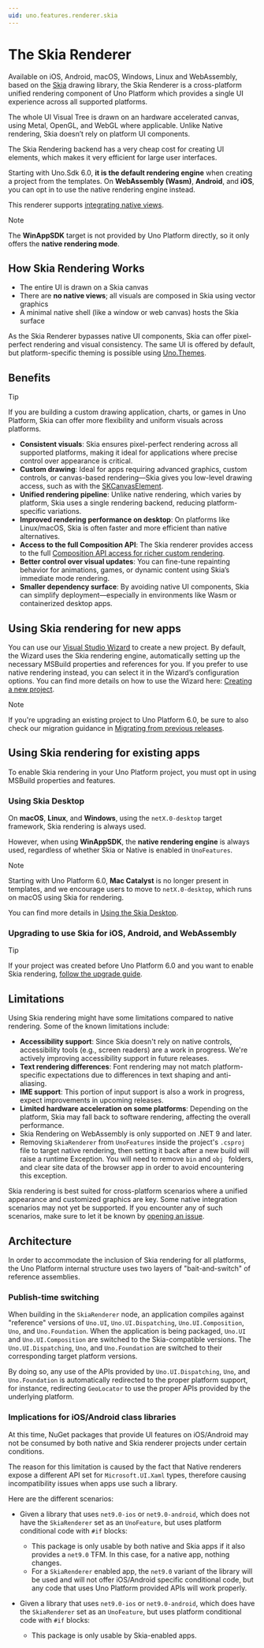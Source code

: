 ```yaml
---
uid: uno.features.renderer.skia
---
```


# The Skia Renderer

Available on iOS, Android, macOS, Windows, Linux and WebAssembly, based on the [Skia](https://skia.org) drawing library, the Skia Renderer is a cross-platform unified rendering component of Uno Platform which provides a single UI experience across all supported platforms.

The whole UI Visual Tree is drawn on an hardware accelerated canvas, using Metal, OpenGL, and WebGL where applicable. Unlike Native rendering, Skia doesn’t rely on platform UI components.

The Skia Rendering backend has a very cheap cost for creating UI elements, which makes it very efficient for large user interfaces.

Starting with Uno.Sdk 6.0, **it is the default rendering engine** when creating a project from the templates. On **WebAssembly (Wasm)**, **Android**, and **iOS**, you can opt in to use the native rendering engine instead.

This renderer supports [integrating native views](xref:Uno.Skia.Embedding.Native).

> [!NOTE]
> The **WinAppSDK** target is not provided by Uno Platform directly, so it only offers the **native rendering mode**.

## How Skia Rendering Works

- The entire UI is drawn on a Skia canvas
- There are **no native views**; all visuals are composed in Skia using vector graphics
- A minimal native shell (like a window or web canvas) hosts the Skia surface

As the Skia Renderer bypasses native UI components, Skia can offer pixel-perfect rendering and visual consistency. The same UI is offered by default, but platform-specific theming is possible using [Uno.Themes](xref:Uno.Themes.Overview).

## Benefits

> [!TIP]
> If you are building a custom drawing application, charts, or games in Uno Platform, Skia can offer more flexibility and uniform visuals across platforms.

- **Consistent visuals**: Skia ensures pixel-perfect rendering across all supported platforms, making it ideal for applications where precise control over appearance is critical.
- **Custom drawing**: Ideal for apps requiring advanced graphics, custom controls, or canvas-based rendering—Skia gives you low-level drawing access, such as with the [SKCanvasElement](xref:Uno.Controls.SKCanvasElement).
- **Unified rendering pipeline**: Unlike native rendering, which varies by platform, Skia uses a single rendering backend, reducing platform-specific variations.
- **Improved rendering performance on desktop**: On platforms like Linux/macOS, Skia is often faster and more efficient than native alternatives.
- **Access to the full Composition API**: The Skia renderer provides access to the full [Composition API access for richer custom rendering](https://learn.microsoft.com/en-us/windows/apps/windows-app-sdk/composition).
- **Better control over visual updates**: You can fine-tune repainting behavior for animations, games, or dynamic content using Skia’s immediate mode rendering.
- **Smaller dependency surface**: By avoiding native UI components, Skia can simplify deployment—especially in environments like Wasm or containerized desktop apps.

## Using Skia rendering for new apps

You can use our [Visual Studio Wizard](xref:Uno.GettingStarted.UsingWizard) to create a new project. By default, the Wizard uses the Skia rendering engine, automatically setting up the necessary MSBuild properties and references for you. If you prefer to use native rendering instead, you can select it in the Wizard’s configuration options. You can find more details on how to use the Wizard here: [Creating a new project](xref:Uno.GettingStarted.UsingWizard).

> [!NOTE]
> If you're upgrading an existing project to Uno Platform 6.0, be sure to also check our migration guidance in [Migrating from previous releases](xref:Uno.Development.MigratingFromPreviousReleases).

## Using Skia rendering for existing apps

To enable Skia rendering in your Uno Platform project, you must opt in using MSBuild properties and features.

### Using Skia Desktop

On **macOS**, **Linux**, and **Windows**, using the `netX.0-desktop` target framework, Skia rendering is always used.

However, when using **WinAppSDK**, the **native rendering engine** is always used, regardless of whether Skia or Native is enabled in `UnoFeatures`.

> [!NOTE]
> Starting with Uno Platform 6.0, **Mac Catalyst** is no longer present in templates, and we encourage users to move to `netX.0-desktop`, which runs on macOS using Skia for rendering.

You can find more details in [Using the Skia Desktop](xref:Uno.Skia.Desktop).

### Upgrading to use Skia for iOS, Android, and WebAssembly

> [!TIP]
> If your project was created before Uno Platform 6.0 and you want to enable Skia rendering, [follow the upgrade guide](xref:Uno.Development.MigratingToUno6).

## Limitations

Using Skia rendering might have some limitations compared to native rendering. Some of the known limitations include:

- **Accessibility support**: Since Skia doesn't rely on native controls, accessibility tools (e.g., screen readers) are a work in progress. We're actively improving accessibility support in future releases.
- **Text rendering differences**: Font rendering may not match platform-specific expectations due to differences in text shaping and anti-aliasing.
- **IME support**: This portion of input support is also a work in progress, expect improvements in upcoming releases.
- **Limited hardware acceleration on some platforms**: Depending on the platform, Skia may fall back to software rendering, affecting the overall performance.
- Skia Rendering on WebAssembly is only supported on .NET 9 and later.
- Removing `SkiaRenderer` from `UnoFeatures` inside the project's `.csproj` file to target native rendering, then setting it back after a new build will raise a runtime Exception. You will need to remove `bin` and `obj ` folders, and clear site data of the browser app in order to avoid encountering this exception.

Skia rendering is best suited for cross-platform scenarios where a unified appearance and customized graphics are key. Some native integration scenarios may not yet be supported. If you encounter any of such scenarios, make sure to let it be known by [opening an issue](https://github.com/unoplatform/uno/issues).

## Architecture

In order to accommodate the inclusion of Skia rendering for all platforms, the Uno Platform internal structure uses two layers of "bait-and-switch" of reference assemblies.

### Publish-time switching

When building in the `SkiaRenderer` node, an application compiles against "reference" versions of `Uno.UI`, `Uno.UI.Dispatching`, `Uno.UI.Composition`, `Uno`, and `Uno.Foundation`. When the application is being packaged, `Uno.UI` and `Uno.UI.Composition` are switched to the Skia-compatible versions. The `Uno.UI.Dispatching`, `Uno`, and `Uno.Foundation` are switched to their corresponding target platform versions.

By doing so, any use of the APIs provided by `Uno.UI.Dispatching`, `Uno`, and `Uno.Foundation` is automatically redirected to the proper platform support, for instance, redirecting `GeoLocator` to use the proper APIs provided by the underlying platform.

### Implications for iOS/Android class libraries

At this time, NuGet packages that provide UI features on iOS/Android may not be consumed by both native and Skia renderer projects under certain conditions.

The reason for this limitation is caused by the fact that Native renderers expose a different API set for `Microsoft.UI.Xaml` types, therefore causing incompatibility issues when apps use such a library.

Here are the different scenarios:

- Given a library that uses `net9.0-ios` or `net9.0-android`, which does not have the `SkiaRenderer` set as an `UnoFeature`, but uses platform conditional code with `#if` blocks:

  - This package is only usable by both native and Skia apps if it also provides a `net9.0` TFM. In this case, for a native app, nothing changes.
  - For a `SkiaRenderer` enabled app, the `net9.0` variant of the library will be used and will not offer iOS/Android specific conditional code, but any code that uses Uno Platform provided APIs will work properly.

- Given a library that uses `net9.0-ios` or `net9.0-android`, which does have the `SkiaRenderer` set as an `UnoFeature`, but uses platform conditional code with `#if` blocks:

  - This package is only usable by Skia-enabled apps.

